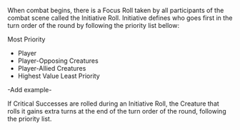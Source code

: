 When combat begins, there is a Focus Roll taken by all participants of the combat scene called the Initiative Roll. Initiative defines who goes first in the turn order of the round by following the priority list bellow:

Most Priority
- Player
- Player-Opposing Creatures
- Player-Allied Creatures
- Highest Value
Least Priority

-Add example-

If Critical Successes are rolled during an Initiative Roll, the Creature that rolls it gains extra turns at the end of the turn order of the round, following the priority list.